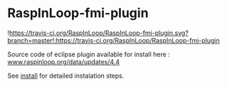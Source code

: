 # RaspInLoop-fmi-plugin

!https://travis-ci.org/RaspInLoop/RaspInLoop-fmi-plugin.svg?branch=master!:https://travis-ci.org/RaspInLoop/RaspInLoop-fmi-plugin

Source code of eclipse plugin available for install here : www.raspinloop.org/data/updates/4.4

See [install](http://www.raspinloop.org/Install) for detailed instalation steps.
